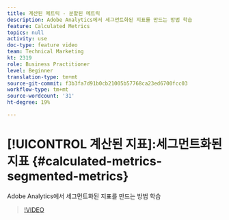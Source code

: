 ```yaml
---
title: 계산된 메트릭 - 분할된 메트릭
description: Adobe Analytics에서 세그먼트화된 지표를 만드는 방법 학습
feature: Calculated Metrics
topics: null
activity: use
doc-type: feature video
team: Technical Marketing
kt: 2319
role: Business Practitioner
level: Beginner
translation-type: tm+mt
source-git-commit: f3b3fa7d91b0cb21005b57768ca23ed6700fcc03
workflow-type: tm+mt
source-wordcount: '31'
ht-degree: 19%

---
```



# [!UICONTROL 계산된 지표]:세그먼트화된 지표  {#calculated-metrics-segmented-metrics}

Adobe Analytics에서 세그먼트화된 지표를 만드는 방법 학습

>[!VIDEO](https://video.tv.adobe.com/v/25409/?quality=12)
